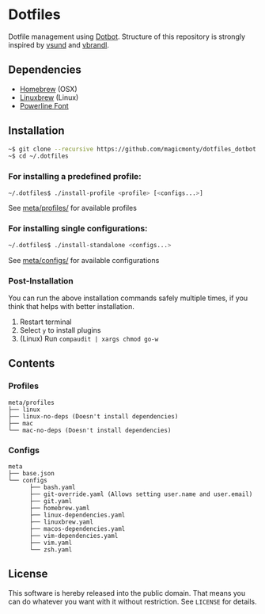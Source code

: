 # Dotfiles

Dotfile management using [Dotbot](https://github.com/anishathalye/dotbot).
Structure of this repository is strongly inspired by [vsund](https://github.com/vsund/dotfiles) and [vbrandl](https://github.com/vbrandl/dotfiles).

## Dependencies
* [Homebrew](https://brew.sh) (OSX)
* [Linuxbrew](https://gist.github.com/ecarlson94/283102ffd2f2473d41e7c9965be8fdd4#install-homebrew) (Linux)
* [Powerline Font](https://github.com/romkatv/powerlevel10k#fonts)

## Installation

```bash
~$ git clone --recursive https://github.com/magicmonty/dotfiles_dotbot .dotfiles
~$ cd ~/.dotfiles
```

### For installing a predefined profile:

```bash
~/.dotfiles$ ./install-profile <profile> [<configs...>]
```
See [meta/profiles/](./meta/profiles) for available profiles

### For installing single configurations:

```bash
~/.dotfiles$ ./install-standalone <configs...>
```
See [meta/configs/](./meta/configs) for available configurations

### Post-Installation
You can run the above installation commands safely multiple times, if you think that helps with better installation.

1. Restart terminal
1. Select `y` to install plugins
1. (Linux) Run `compaudit | xargs chmod go-w`

## Contents

### Profiles
```
meta/profiles
├── linux
├── linux-no-deps (Doesn't install dependencies)
├── mac
└── mac-no-deps (Doesn't install dependencies)
```

### Configs
```
meta
├── base.json
└── configs
      ├── bash.yaml
      ├── git-override.yaml (Allows setting user.name and user.email)
      ├── git.yaml
      ├── homebrew.yaml
      ├── linux-dependencies.yaml
      ├── linuxbrew.yaml
      ├── macos-dependencies.yaml
      ├── vim-dependencies.yaml
      ├── vim.yaml
      └── zsh.yaml
```

## License
This software is hereby released into the public domain. That means you can do
whatever you want with it without restriction. See `LICENSE` for details.
